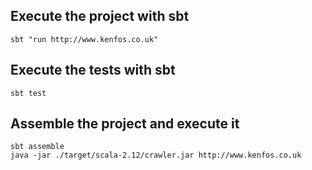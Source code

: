 ## Execute the project with sbt

    sbt "run http://www.kenfos.co.uk"
    
## Execute the tests with sbt

    sbt test
    
## Assemble the project and execute it

    sbt assemble
    java -jar ./target/scala-2.12/crawler.jar http://www.kenfos.co.uk